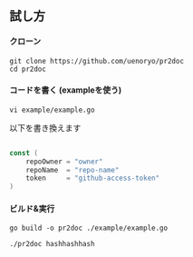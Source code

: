 ## 試し方

#### クローン

```
git clone https://github.com/uenoryo/pr2doc
cd pr2doc
```

#### コードを書く (exampleを使う)

```
vi example/example.go
```

以下を書き換えます

```go

const (
    repoOwner = "owner"
    repoName  = "repo-name"
    token     = "github-access-token"
)

```

#### ビルド&実行

```
go build -o pr2doc ./example/example.go

./pr2doc hashhashhash

```
